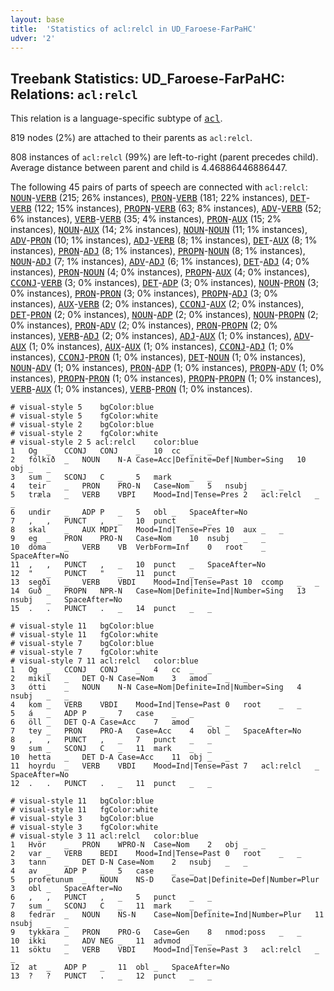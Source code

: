 ```yaml
---
layout: base
title:  'Statistics of acl:relcl in UD_Faroese-FarPaHC'
udver: '2'
---
```


## Treebank Statistics: UD_Faroese-FarPaHC: Relations: `acl:relcl`

This relation is a language-specific subtype of <tt><a href="fo_farpahc-dep-acl.html">acl</a></tt>.

819 nodes (2%) are attached to their parents as `acl:relcl`.

808 instances of `acl:relcl` (99%) are left-to-right (parent precedes child).
Average distance between parent and child is 4.46886446886447.

The following 45 pairs of parts of speech are connected with `acl:relcl`: <tt><a href="fo_farpahc-pos-NOUN.html">NOUN</a></tt>-<tt><a href="fo_farpahc-pos-VERB.html">VERB</a></tt> (215; 26% instances), <tt><a href="fo_farpahc-pos-PRON.html">PRON</a></tt>-<tt><a href="fo_farpahc-pos-VERB.html">VERB</a></tt> (181; 22% instances), <tt><a href="fo_farpahc-pos-DET.html">DET</a></tt>-<tt><a href="fo_farpahc-pos-VERB.html">VERB</a></tt> (122; 15% instances), <tt><a href="fo_farpahc-pos-PROPN.html">PROPN</a></tt>-<tt><a href="fo_farpahc-pos-VERB.html">VERB</a></tt> (63; 8% instances), <tt><a href="fo_farpahc-pos-ADV.html">ADV</a></tt>-<tt><a href="fo_farpahc-pos-VERB.html">VERB</a></tt> (52; 6% instances), <tt><a href="fo_farpahc-pos-VERB.html">VERB</a></tt>-<tt><a href="fo_farpahc-pos-VERB.html">VERB</a></tt> (35; 4% instances), <tt><a href="fo_farpahc-pos-PRON.html">PRON</a></tt>-<tt><a href="fo_farpahc-pos-AUX.html">AUX</a></tt> (15; 2% instances), <tt><a href="fo_farpahc-pos-NOUN.html">NOUN</a></tt>-<tt><a href="fo_farpahc-pos-AUX.html">AUX</a></tt> (14; 2% instances), <tt><a href="fo_farpahc-pos-NOUN.html">NOUN</a></tt>-<tt><a href="fo_farpahc-pos-NOUN.html">NOUN</a></tt> (11; 1% instances), <tt><a href="fo_farpahc-pos-ADV.html">ADV</a></tt>-<tt><a href="fo_farpahc-pos-PRON.html">PRON</a></tt> (10; 1% instances), <tt><a href="fo_farpahc-pos-ADJ.html">ADJ</a></tt>-<tt><a href="fo_farpahc-pos-VERB.html">VERB</a></tt> (8; 1% instances), <tt><a href="fo_farpahc-pos-DET.html">DET</a></tt>-<tt><a href="fo_farpahc-pos-AUX.html">AUX</a></tt> (8; 1% instances), <tt><a href="fo_farpahc-pos-PRON.html">PRON</a></tt>-<tt><a href="fo_farpahc-pos-ADJ.html">ADJ</a></tt> (8; 1% instances), <tt><a href="fo_farpahc-pos-PROPN.html">PROPN</a></tt>-<tt><a href="fo_farpahc-pos-NOUN.html">NOUN</a></tt> (8; 1% instances), <tt><a href="fo_farpahc-pos-NOUN.html">NOUN</a></tt>-<tt><a href="fo_farpahc-pos-ADJ.html">ADJ</a></tt> (7; 1% instances), <tt><a href="fo_farpahc-pos-ADV.html">ADV</a></tt>-<tt><a href="fo_farpahc-pos-ADJ.html">ADJ</a></tt> (6; 1% instances), <tt><a href="fo_farpahc-pos-DET.html">DET</a></tt>-<tt><a href="fo_farpahc-pos-ADJ.html">ADJ</a></tt> (4; 0% instances), <tt><a href="fo_farpahc-pos-PRON.html">PRON</a></tt>-<tt><a href="fo_farpahc-pos-NOUN.html">NOUN</a></tt> (4; 0% instances), <tt><a href="fo_farpahc-pos-PROPN.html">PROPN</a></tt>-<tt><a href="fo_farpahc-pos-AUX.html">AUX</a></tt> (4; 0% instances), <tt><a href="fo_farpahc-pos-CCONJ.html">CCONJ</a></tt>-<tt><a href="fo_farpahc-pos-VERB.html">VERB</a></tt> (3; 0% instances), <tt><a href="fo_farpahc-pos-DET.html">DET</a></tt>-<tt><a href="fo_farpahc-pos-ADP.html">ADP</a></tt> (3; 0% instances), <tt><a href="fo_farpahc-pos-NOUN.html">NOUN</a></tt>-<tt><a href="fo_farpahc-pos-PRON.html">PRON</a></tt> (3; 0% instances), <tt><a href="fo_farpahc-pos-PRON.html">PRON</a></tt>-<tt><a href="fo_farpahc-pos-PRON.html">PRON</a></tt> (3; 0% instances), <tt><a href="fo_farpahc-pos-PROPN.html">PROPN</a></tt>-<tt><a href="fo_farpahc-pos-ADJ.html">ADJ</a></tt> (3; 0% instances), <tt><a href="fo_farpahc-pos-AUX.html">AUX</a></tt>-<tt><a href="fo_farpahc-pos-VERB.html">VERB</a></tt> (2; 0% instances), <tt><a href="fo_farpahc-pos-CCONJ.html">CCONJ</a></tt>-<tt><a href="fo_farpahc-pos-AUX.html">AUX</a></tt> (2; 0% instances), <tt><a href="fo_farpahc-pos-DET.html">DET</a></tt>-<tt><a href="fo_farpahc-pos-PRON.html">PRON</a></tt> (2; 0% instances), <tt><a href="fo_farpahc-pos-NOUN.html">NOUN</a></tt>-<tt><a href="fo_farpahc-pos-ADP.html">ADP</a></tt> (2; 0% instances), <tt><a href="fo_farpahc-pos-NOUN.html">NOUN</a></tt>-<tt><a href="fo_farpahc-pos-PROPN.html">PROPN</a></tt> (2; 0% instances), <tt><a href="fo_farpahc-pos-PRON.html">PRON</a></tt>-<tt><a href="fo_farpahc-pos-ADV.html">ADV</a></tt> (2; 0% instances), <tt><a href="fo_farpahc-pos-PRON.html">PRON</a></tt>-<tt><a href="fo_farpahc-pos-PROPN.html">PROPN</a></tt> (2; 0% instances), <tt><a href="fo_farpahc-pos-VERB.html">VERB</a></tt>-<tt><a href="fo_farpahc-pos-ADJ.html">ADJ</a></tt> (2; 0% instances), <tt><a href="fo_farpahc-pos-ADJ.html">ADJ</a></tt>-<tt><a href="fo_farpahc-pos-AUX.html">AUX</a></tt> (1; 0% instances), <tt><a href="fo_farpahc-pos-ADV.html">ADV</a></tt>-<tt><a href="fo_farpahc-pos-AUX.html">AUX</a></tt> (1; 0% instances), <tt><a href="fo_farpahc-pos-AUX.html">AUX</a></tt>-<tt><a href="fo_farpahc-pos-AUX.html">AUX</a></tt> (1; 0% instances), <tt><a href="fo_farpahc-pos-CCONJ.html">CCONJ</a></tt>-<tt><a href="fo_farpahc-pos-ADJ.html">ADJ</a></tt> (1; 0% instances), <tt><a href="fo_farpahc-pos-CCONJ.html">CCONJ</a></tt>-<tt><a href="fo_farpahc-pos-PRON.html">PRON</a></tt> (1; 0% instances), <tt><a href="fo_farpahc-pos-DET.html">DET</a></tt>-<tt><a href="fo_farpahc-pos-NOUN.html">NOUN</a></tt> (1; 0% instances), <tt><a href="fo_farpahc-pos-NOUN.html">NOUN</a></tt>-<tt><a href="fo_farpahc-pos-ADV.html">ADV</a></tt> (1; 0% instances), <tt><a href="fo_farpahc-pos-PRON.html">PRON</a></tt>-<tt><a href="fo_farpahc-pos-ADP.html">ADP</a></tt> (1; 0% instances), <tt><a href="fo_farpahc-pos-PROPN.html">PROPN</a></tt>-<tt><a href="fo_farpahc-pos-ADV.html">ADV</a></tt> (1; 0% instances), <tt><a href="fo_farpahc-pos-PROPN.html">PROPN</a></tt>-<tt><a href="fo_farpahc-pos-PRON.html">PRON</a></tt> (1; 0% instances), <tt><a href="fo_farpahc-pos-PROPN.html">PROPN</a></tt>-<tt><a href="fo_farpahc-pos-PROPN.html">PROPN</a></tt> (1; 0% instances), <tt><a href="fo_farpahc-pos-VERB.html">VERB</a></tt>-<tt><a href="fo_farpahc-pos-AUX.html">AUX</a></tt> (1; 0% instances), <tt><a href="fo_farpahc-pos-VERB.html">VERB</a></tt>-<tt><a href="fo_farpahc-pos-PRON.html">PRON</a></tt> (1; 0% instances).


~~~ conllu
# visual-style 5	bgColor:blue
# visual-style 5	fgColor:white
# visual-style 2	bgColor:blue
# visual-style 2	fgColor:white
# visual-style 2 5 acl:relcl	color:blue
1	Og	_	CCONJ	CONJ	_	10	cc	_	_
2	fólkið	_	NOUN	N-A	Case=Acc|Definite=Def|Number=Sing	10	obj	_	_
3	sum	_	SCONJ	C	_	5	mark	_	_
4	teir	_	PRON	PRO-N	Case=Nom	5	nsubj	_	_
5	træla	_	VERB	VBPI	Mood=Ind|Tense=Pres	2	acl:relcl	_	_
6	undir	_	ADP	P	_	5	obl	_	SpaceAfter=No
7	,	,	PUNCT	,	_	10	punct	_	_
8	skal	_	AUX	MDPI	Mood=Ind|Tense=Pres	10	aux	_	_
9	eg	_	PRON	PRO-N	Case=Nom	10	nsubj	_	_
10	döma	_	VERB	VB	VerbForm=Inf	0	root	_	SpaceAfter=No
11	,	,	PUNCT	,	_	10	punct	_	SpaceAfter=No
12	"	_	PUNCT	"	_	11	punct	_	_
13	segði	_	VERB	VBDI	Mood=Ind|Tense=Past	10	ccomp	_	_
14	Guð	_	PROPN	NPR-N	Case=Nom|Definite=Ind|Number=Sing	13	nsubj	_	SpaceAfter=No
15	.	.	PUNCT	.	_	14	punct	_	_

~~~


~~~ conllu
# visual-style 11	bgColor:blue
# visual-style 11	fgColor:white
# visual-style 7	bgColor:blue
# visual-style 7	fgColor:white
# visual-style 7 11 acl:relcl	color:blue
1	Og	_	CCONJ	CONJ	_	4	cc	_	_
2	mikil	_	DET	Q-N	Case=Nom	3	amod	_	_
3	ótti	_	NOUN	N-N	Case=Nom|Definite=Ind|Number=Sing	4	nsubj	_	_
4	kom	_	VERB	VBDI	Mood=Ind|Tense=Past	0	root	_	_
5	á	_	ADP	P	_	7	case	_	_
6	öll	_	DET	Q-A	Case=Acc	7	amod	_	_
7	tey	_	PRON	PRO-A	Case=Acc	4	obl	_	SpaceAfter=No
8	,	,	PUNCT	,	_	7	punct	_	_
9	sum	_	SCONJ	C	_	11	mark	_	_
10	hetta	_	DET	D-A	Case=Acc	11	obj	_	_
11	hoyrdu	_	VERB	VBDI	Mood=Ind|Tense=Past	7	acl:relcl	_	SpaceAfter=No
12	.	.	PUNCT	.	_	11	punct	_	_

~~~


~~~ conllu
# visual-style 11	bgColor:blue
# visual-style 11	fgColor:white
# visual-style 3	bgColor:blue
# visual-style 3	fgColor:white
# visual-style 3 11 acl:relcl	color:blue
1	Hvör	_	PRON	WPRO-N	Case=Nom	2	obj	_	_
2	var	_	VERB	BEDI	Mood=Ind|Tense=Past	0	root	_	_
3	tann	_	DET	D-N	Case=Nom	2	nsubj	_	_
4	av	_	ADP	P	_	5	case	_	_
5	profetunum	_	NOUN	NS-D	Case=Dat|Definite=Def|Number=Plur	3	obl	_	SpaceAfter=No
6	,	,	PUNCT	,	_	5	punct	_	_
7	sum	_	SCONJ	C	_	11	mark	_	_
8	fedrar	_	NOUN	NS-N	Case=Nom|Definite=Ind|Number=Plur	11	nsubj	_	_
9	tykkara	_	PRON	PRO-G	Case=Gen	8	nmod:poss	_	_
10	ikki	_	ADV	NEG	_	11	advmod	_	_
11	söktu	_	VERB	VBDI	Mood=Ind|Tense=Past	3	acl:relcl	_	_
12	at	_	ADP	P	_	11	obl	_	SpaceAfter=No
13	?	?	PUNCT	.	_	12	punct	_	_

~~~



